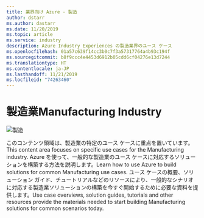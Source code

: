 ```yaml
---
title: 業界向け Azure - 製造
author: dstarr
ms.author: dastarr
ms.date: 11/20/2019
ms.topic: article
ms.service: industry
description: Azure Industry Experiences の製造業界のユース ケース
ms.openlocfilehash: 01a57c639f14cc3b0c7f3a57317764a4b93c194f
ms.sourcegitcommit: b8f9ccc4e4453d6912b05cdd6cf04276e13d7244
ms.translationtype: HT
ms.contentlocale: ja-JP
ms.lasthandoff: 11/21/2019
ms.locfileid: "74263460"
---
```

# <a name="manufacturing-industry"></a><span data-ttu-id="8018c-103">製造業</span><span class="sxs-lookup"><span data-stu-id="8018c-103">Manufacturing Industry</span></span>

![製造](./assets/index-assets/manufacturing.png)

<span data-ttu-id="8018c-105">このコンテンツ領域は、製造業の特定のユース ケースに重点を置いています。</span><span class="sxs-lookup"><span data-stu-id="8018c-105">This content area focuses on specific use cases for the Manufacturing industry.</span></span> <span data-ttu-id="8018c-106">Azure を使って、一般的な製造業のユース ケースに対応するソリューションを構築する方法を説明します。</span><span class="sxs-lookup"><span data-stu-id="8018c-106">Learn how to use Azure to build solutions for common Manufacturing use cases.</span></span> <span data-ttu-id="8018c-107">ユース ケースの概要、ソリューション ガイド、チュートリアルなどのリソースにより、一般的なシナリオに対応する製造業ソリューションの構築を今すぐ開始するために必要な資料を提供します。</span><span class="sxs-lookup"><span data-stu-id="8018c-107">Use case overviews, solution guides, tutorials and other resources provide the materials needed to start building Manufacturing solutions for common scenarios today.</span></span>